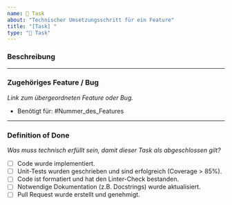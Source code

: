 ```yaml
---
name: 🔧 Task
about: "Technischer Umsetzungsschritt für ein Feature"
title: "[Task] "
type: "🔧 Task"
---
```


### Beschreibung

---

### Zugehöriges Feature / Bug
*Link zum übergeordneten Feature oder Bug.*

- Benötigt für: #Nummer_des_Features

---

### Definition of Done
*Was muss technisch erfüllt sein, damit dieser Task als abgeschlossen gilt?*

- [ ] Code wurde implementiert.
- [ ] Unit-Tests wurden geschrieben und sind erfolgreich (Coverage > 85%).
- [ ] Code ist formatiert und hat den Linter-Check bestanden.
- [ ] Notwendige Dokumentation (z.B. Docstrings) wurde aktualisiert.
- [ ] Pull Request wurde erstellt und genehmigt.
